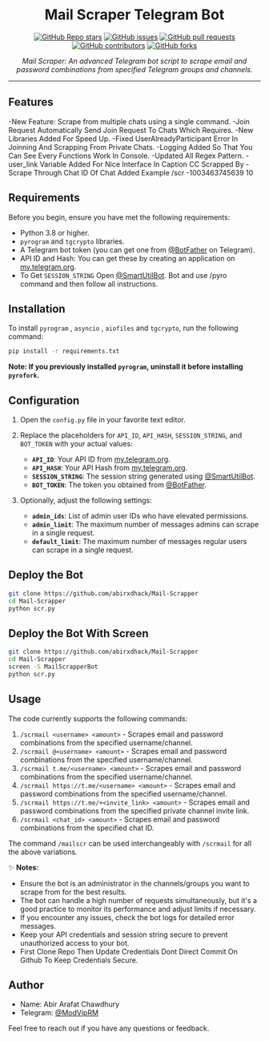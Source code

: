 <h1 align="center">Mail Scraper Telegram Bot</h1>

<p align="center">
  <a href="https://github.com/abirxdhack/Mail-Scrapper/stargazers"><img src="https://img.shields.io/github/stars/abirxdhack/Mail-Scrapper?color=blue&style=flat" alt="GitHub Repo stars"></a>
  <a href="https://github.com/abirxdhack/Mail-Scrapper/issues"><img src="https://img.shields.io/github/issues/abirxdhack/Mail-Scrapper" alt="GitHub issues"></a>
  <a href="https://github.com/abirxdhack/Mail-Scrapper/pulls"><img src="https://img.shields.io/github/issues-pr/abirxdhack/Mail-Scrapper" alt="GitHub pull requests"></a>
  <a href="https://github.com/abirxdhack/Mail-Scrapper/graphs/contributors"><img src="https://img.shields.io/github/contributors/abirxdhack/Mail-Scrapper?style=flat" alt="GitHub contributors"></a>
  <a href="https://github.com/abirxdhack/Mail-Scrapper/network/members"><img src="https://img.shields.io/github/forks/abirxdhack/Mail-Scrapper?style=flat" alt="GitHub forks"></a>
</p>

<p align="center">
  <em>Mail Scraper: An advanced Telegram bot script to scrape email and password combinations from specified Telegram groups and channels.</em>
</p>
<hr>

## Features

-New Feature: Scrape from multiple chats using a single command.
-Join Request Automatically Send Join Request To Chats Which Requires.
-New Libraries Added For Speed Up.
-Fixed UserAlreadyParticipant Error In Joinning And Scrapping From Private Chats.
-Logging Added So That You Can See Every Functions Work In Console.
-Updated All Regex Pattern.
-user_link Variable Added For Nice Interface In Caption CC Scrapped By
-Scrape Through Chat ID Of Chat Added Example /scr -1003463745639 10

## Requirements

Before you begin, ensure you have met the following requirements:

- Python 3.8 or higher.
- `pyrogram` and `tgcrypto` libraries.
- A Telegram bot token (you can get one from [@BotFather](https://t.me/BotFather) on Telegram).
- API ID and Hash: You can get these by creating an application on [my.telegram.org](https://my.telegram.org).
- To Get `SESSION_STRING` Open [@SmartUtilBot](https://t.me/ItsSmartToolBot). Bot and use /pyro command and then follow all instructions.

## Installation

To install `pyrogram` , `asyncio` , `aiofiles` and `tgcrypto`, run the following command:

```bash
pip install -r requirements.txt
```

**Note: If you previously installed `pyrogram`, uninstall it before installing `pyrofork`.**

## Configuration

1. Open the `config.py` file in your favorite text editor.
2. Replace the placeholders for `API_ID`, `API_HASH`, `SESSION_STRING`, and `BOT_TOKEN` with your actual values:
   - **`API_ID`**: Your API ID from [my.telegram.org](https://my.telegram.org).
   - **`API_HASH`**: Your API Hash from [my.telegram.org](https://my.telegram.org).
   - **`SESSION_STRING`**: The session string generated using [@SmartUtilBot](https://t.me/SmartUtilBot).
   - **`BOT_TOKEN`**: The token you obtained from [@BotFather](https://t.me/BotFather).

3. Optionally, adjust the following settings:
   - **`admin_ids`**: List of admin user IDs who have elevated permissions.
   - **`admin_limit`**: The maximum number of messages admins can scrape in a single request.
   - **`default_limit`**: The maximum number of messages regular users can scrape in a single request.

## Deploy the Bot

```sh
git clone https://github.com/abirxdhack/Mail-Scrapper
cd Mail-Scrapper
python scr.py
```
## Deploy the Bot With Screen

```sh
git clone https://github.com/abirxdhack/Mail-Scrapper
cd Mail-Scrapper
screen -S MailScrapperBot
python scr.py
```

## Usage

The code currently supports the following commands:

1. `/scrmail <username> <amount>` - Scrapes email and password combinations from the specified username/channel.
2. `/scrmail @<username> <amount>` - Scrapes email and password combinations from the specified username/channel.
3. `/scrmail t.me/<username> <amount>` - Scrapes email and password combinations from the specified username/channel.
4. `/scrmail https://t.me/<username> <amount>` - Scrapes email and password combinations from the specified username/channel.
5. `/scrmail https://t.me/+<invite_link> <amount>` - Scrapes email and password combinations from the specified private channel invite link.
6. `/scrmail <chat_id> <amount>` - Scrapes email and password combinations from the specified chat ID.

The command `/mailscr` can be used interchangeably with `/scrmail` for all the above variations.

✨ **Notes**:
- Ensure the bot is an administrator in the channels/groups you want to scrape from for the best results.
- The bot can handle a high number of requests simultaneously, but it's a good practice to monitor its performance and adjust limits if necessary.
- If you encounter any issues, check the bot logs for detailed error messages.
- Keep your API credentials and session string secure to prevent unauthorized access to your bot.
- First Clone Repo Then Update Credentials Dont Direct Commit On Github To  Keep Credentials Secure.

## Author

- Name: Abir Arafat Chawdhury
- Telegram: [@ModVipRM](https://t.me/ModVipRM)

Feel free to reach out if you have any questions or feedback.
